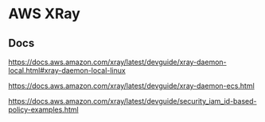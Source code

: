 # AWS XRay

## Docs

<https://docs.aws.amazon.com/xray/latest/devguide/xray-daemon-local.html#xray-daemon-local-linux>

<https://docs.aws.amazon.com/xray/latest/devguide/xray-daemon-ecs.html>

<https://docs.aws.amazon.com/xray/latest/devguide/security_iam_id-based-policy-examples.html>
